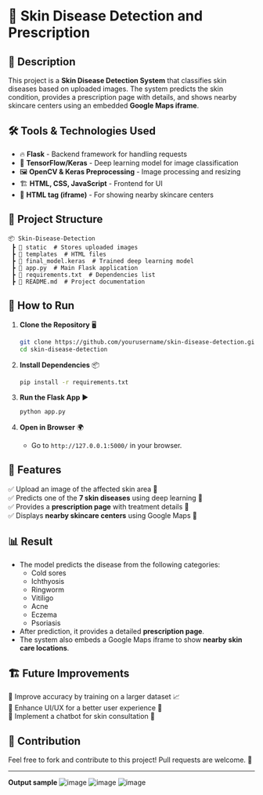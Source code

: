 # 🏥 Skin Disease Detection and Prescription

## 📌 Description
This project is a **Skin Disease Detection System** that classifies skin diseases based on uploaded images. The system predicts the skin condition, provides a prescription page with details, and shows nearby skincare centers using an embedded **Google Maps iframe**.

## 🛠️ Tools & Technologies Used
- 🔥 **Flask** - Backend framework for handling requests
- 🤖 **TensorFlow/Keras** - Deep learning model for image classification
- 🖼️ **OpenCV & Keras Preprocessing** - Image processing and resizing
- 🏗️ **HTML, CSS, JavaScript** - Frontend for UI
- 📍 **HTML tag (iframe)** - For showing nearby skincare centers

## 📂 Project Structure
```
📦 Skin-Disease-Detection
 ┣ 📂 static  # Stores uploaded images
 ┣ 📂 templates  # HTML files
 ┣ 📜 final_model.keras  # Trained deep learning model
 ┣ 📜 app.py  # Main Flask application
 ┣ 📜 requirements.txt  # Dependencies list
 ┣ 📜 README.md  # Project documentation
```

## 🚀 How to Run
1. **Clone the Repository** 🖥️
   ```bash
   git clone https://github.com/yourusername/skin-disease-detection.git
   cd skin-disease-detection
   ```

2. **Install Dependencies** 📦
   ```bash
   pip install -r requirements.txt
   ```

3. **Run the Flask App** ▶️
   ```bash
   python app.py
   ```

4. **Open in Browser** 🌍
   - Go to `http://127.0.0.1:5000/` in your browser.

## 🎯 Features
✅ Upload an image of the affected skin area 📸  
✅ Predicts one of the **7 skin diseases** using deep learning 🏥  
✅ Provides a **prescription page** with treatment details 📜  
✅ Displays **nearby skincare centers** using Google Maps 📍  

## 📊 Result
- The model predicts the disease from the following categories:
  - Cold sores
  - Ichthyosis
  - Ringworm
  - Vitiligo
  - Acne
  - Eczema
  - Psoriasis
- After prediction, it provides a detailed **prescription page**.
- The system also embeds a Google Maps iframe to show **nearby skin care locations**.

## 🏗️ Future Improvements
🔹 Improve accuracy by training on a larger dataset 📈  
🔹 Enhance UI/UX for a better user experience 🎨  
🔹 Implement a chatbot for skin consultation 🤖  

## 🤝 Contribution
Feel free to fork and contribute to this project! Pull requests are welcome. 🎉


---

**Output sample** 
![image](https://github.com/user-attachments/assets/f6a55e81-4b1e-4427-aff3-c384d4ded5d6)
![image](https://github.com/user-attachments/assets/6bf0c646-9d23-4139-a505-e3c85297a1d1)
![image](https://github.com/user-attachments/assets/726dd15c-4855-4d6d-8b28-b7b82bdb20bc)

